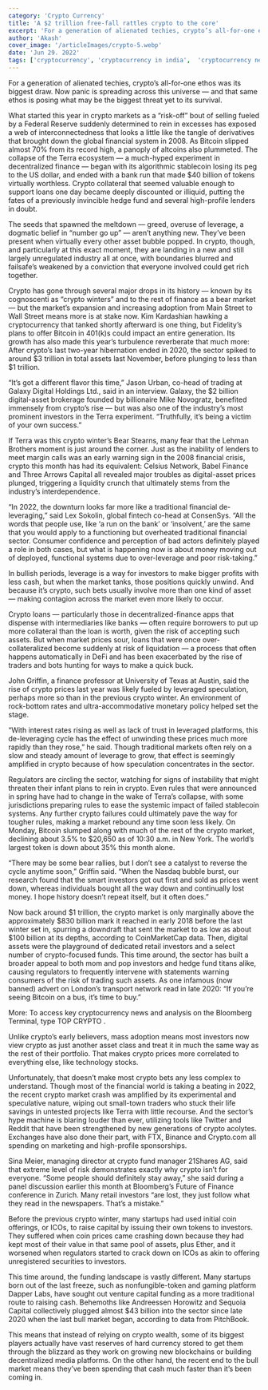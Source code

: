 ```yaml
---
category: 'Crypto Currency' 
title: 'A $2 trillion free-fall rattles crypto to the core'
excerpt: 'For a generation of alienated techies, crypto’s all-for-one ethos was its biggest draw. Now panic is spreading across this universe'
author: 'Akash'
cover_image: '/articleImages/crypto-5.webp'
date: 'Jun 29. 2022'
tags: ['cryptocurrency', 'cryptocurrency in india',  'cryptocurrency news', 'cryptocurrency price',  ]
---
```


For a generation of alienated techies, crypto’s all-for-one ethos was its biggest draw. Now panic is spreading across this universe — and that same ethos is posing what may be the biggest threat yet to its survival.

What started this year in crypto markets as a “risk-off” bout of selling fueled by a Federal Reserve suddenly determined to rein in excesses has exposed a web of interconnectedness that looks a little like the tangle of derivatives that brought down the global financial system in 2008. As Bitcoin slipped almost 70% from its record high, a panoply of altcoins also plummeted. The collapse of the Terra ecosystem — a much-hyped experiment in decentralized finance — began with its algorithmic stablecoin losing its peg to the US dollar, and ended with a bank run that made $40 billion of tokens virtually worthless. Crypto collateral that seemed valuable enough to support loans one day became deeply discounted or illiquid, putting the fates of a previously invincible hedge fund and several high-profile lenders in doubt.

The seeds that spawned the meltdown — greed, overuse of leverage, a dogmatic belief in “number go up” — aren’t anything new. They’ve been present when virtually every other asset bubble popped. In crypto, though, and particularly at this exact moment, they are landing in a new and still largely unregulated industry all at once, with boundaries blurred and failsafe’s weakened by a conviction that everyone involved could get rich together.

Crypto has gone through several major drops in its history — known by its cognoscenti as “crypto winters” and to the rest of finance as a bear market — but the market’s expansion and increasing adoption from Main Street to Wall Street means more is at stake now. Kim Kardashian hawking a cryptocurrency that tanked shortly afterward is one thing, but Fidelity’s plans to offer Bitcoin in 401(k)s could impact an entire generation. Its growth has also made this year’s turbulence reverberate that much more: After crypto’s last two-year hibernation ended in 2020, the sector spiked to around $3 trillion in total assets last November, before plunging to less than $1 trillion.

“It’s got a different flavor this time,” Jason Urban, co-head of trading at Galaxy Digital Holdings Ltd., said in an interview. Galaxy, the $2 billion digital-asset brokerage founded by billionaire Mike Novogratz, benefited immensely from crypto’s rise — but was also one of the industry’s most prominent investors in the Terra experiment. “Truthfully, it’s being a victim of your own success.”

If Terra was this crypto winter’s Bear Stearns, many fear that the Lehman Brothers moment is just around the corner. Just as the inability of lenders to meet margin calls was an early warning sign in the 2008 financial crisis, crypto this month has had its equivalent: Celsius Network, Babel Finance and Three Arrows Capital all revealed major troubles as digital-asset prices plunged, triggering a liquidity crunch that ultimately stems from the industry’s interdependence.

“In 2022, the downturn looks far more like a traditional financial de-leveraging,” said Lex Sokolin, global fintech co-head at ConsenSys. “All the words that people use, like ‘a run on the bank’ or ‘insolvent,’ are the same that you would apply to a functioning but overheated traditional financial sector. Consumer confidence and perception of bad actors definitely played a role in both cases, but what is happening now is about money moving out of deployed, functional systems due to over-leverage and poor risk-taking.”

In bullish periods, leverage is a way for investors to make bigger profits with less cash, but when the market tanks, those positions quickly unwind. And because it’s crypto, such bets usually involve more than one kind of asset — making contagion across the market even more likely to occur.

Crypto loans — particularly those in decentralized-finance apps that dispense with intermediaries like banks — often require borrowers to put up more collateral than the loan is worth, given the risk of accepting such assets. But when market prices sour, loans that were once over-collateralized become suddenly at risk of liquidation — a process that often happens automatically in DeFi and has been exacerbated by the rise of traders and bots hunting for ways to make a quick buck.

John Griffin, a finance professor at University of Texas at Austin, said the rise of crypto prices last year was likely fueled by leveraged speculation, perhaps more so than in the previous crypto winter. An environment of rock-bottom rates and ultra-accommodative monetary policy helped set the stage.

“With interest rates rising as well as lack of trust in leveraged platforms, this de-leveraging cycle has the effect of unwinding these prices much more rapidly than they rose,” he said. Though traditional markets often rely on a slow and steady amount of leverage to grow, that effect is seemingly amplified in crypto because of how speculation concentrates in the sector.

Regulators are circling the sector, watching for signs of instability that might threaten their infant plans to rein in crypto. Even rules that were announced in spring have had to change in the wake of Terra’s collapse, with some jurisdictions preparing rules to ease the systemic impact of failed stablecoin systems. Any further crypto failures could ultimately pave the way for tougher rules, making a market rebound any time soon less likely.
On Monday, Bitcoin slumped along with much of the rest of the crypto market, declining about 3.5% to $20,650 as of 10:30 a.m. in New York. The world’s largest token is down about 35% this month alone.

“There may be some bear rallies, but I don’t see a catalyst to reverse the cycle anytime soon,” Griffin said. “When the Nasdaq bubble burst, our research found that the smart investors got out first and sold as prices went down, whereas individuals bought all the way down and continually lost money. I hope history doesn’t repeat itself, but it often does.”

Now back around $1 trillion, the crypto market is only marginally above the approximately $830 billion mark it reached in early 2018 before the last winter set in, spurring a downdraft that sent the market to as low as about $100 billion at its depths, according to CoinMarketCap data. Then, digital assets were the playground of dedicated retail investors and a select number of crypto-focused funds. This time around, the sector has built a broader appeal to both mom and pop investors and hedge fund titans alike, causing regulators to frequently intervene with statements warning consumers of the risk of trading such assets. As one infamous (now banned) advert on London’s transport network read in late 2020: “If you’re seeing Bitcoin on a bus, it’s time to buy.”

More: To access key cryptocurrency news and analysis on the Bloomberg Terminal, type TOP CRYPTO <GO>.

Unlike crypto’s early believers, mass adoption means most investors now view crypto as just another asset class and treat it in much the same way as the rest of their portfolio. That makes crypto prices more correlated to everything else, like technology stocks.

Unfortunately, that doesn’t make most crypto bets any less complex to understand. Though most of the financial world is taking a beating in 2022, the recent crypto market crash was amplified by its experimental and speculative nature, wiping out small-town traders who stuck their life savings in untested projects like Terra with little recourse. And the sector’s hype machine is blaring louder than ever, utilizing tools like Twitter and Reddit that have been strengthened by new generations of crypto acolytes. Exchanges have also done their part, with FTX, Binance and Crypto.com all spending on marketing and high-profile sponsorships.

Sina Meier, managing director at crypto fund manager 21Shares AG, said that extreme level of risk demonstrates exactly why crypto isn’t for everyone. “Some people should definitely stay away,” she said during a panel discussion earlier this month at Bloomberg’s Future of Finance conference in Zurich. Many retail investors “are lost, they just follow what they read in the newspapers. That’s a mistake.”

Before the previous crypto winter, many startups had used initial coin offerings, or ICOs, to raise capital by issuing their own tokens to investors. They suffered when coin prices came crashing down because they had kept most of their value in that same pool of assets, plus Ether, and it worsened when regulators started to crack down on ICOs as akin to offering unregistered securities to investors.

This time around, the funding landscape is vastly different. Many startups born out of the last freeze, such as nonfungible-token and gaming platform Dapper Labs, have sought out venture capital funding as a more traditional route to raising cash. Behemoths like Andreessen Horowitz and Sequoia Capital collectively plugged almost $43 billion into the sector since late 2020 when the last bull market began, according to data from PitchBook.

This means that instead of relying on crypto wealth, some of its biggest players actually have vast reserves of hard currency stored to get them through the blizzard as they work on growing new blockchains or building decentralized media platforms. On the other hand, the recent end to the bull market means they’ve been spending that cash much faster than it’s been coming in.
